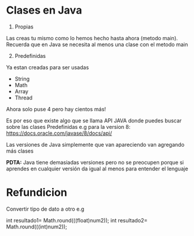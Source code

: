 # Clases en Java
1. Propias

Las creas tu mismo como lo hemos hecho hasta ahora (metodo main). Recuerda que en Java se necesita al menos una clase con el metodo main

2. Predefinidas

Ya estan creadas para ser usadas

- String
- Math
- Array
- Thread

Ahora solo puse 4 pero hay cientos más!

Es por eso que existe algo que se llama API JAVA donde puedes buscar sobre las clases Predefinidas
e.g para la version 8: https://docs.oracle.com/javase/8/docs/api/

Las versiones de Java simplemente que van apareciendo van agregando más clases 

**PDTA:** Java tiene demasiadas versiones pero no se preocupen porque si aprendes en cualquier versión da igual al menos para entender el lenguaje

# Refundicion
Convertir tipo de dato a otro e.g

int resultado1= Math.round(((float)num2));
int resultado2= Math.round(((int)num2));
        